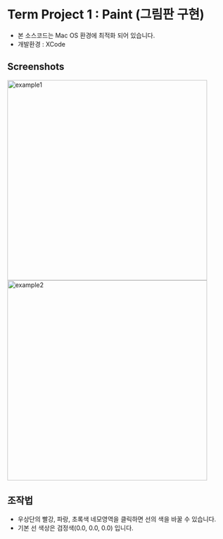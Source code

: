 # Term Project 1 : Paint (그림판 구현)
- 본 소스코드는 Mac OS 환경에 최적화 되어 있습니다.
- 개발환경 : XCode

## Screenshots
<img width="454" alt="example1" src="https://user-images.githubusercontent.com/42140395/71310877-de191b80-245c-11ea-834e-345067f57ad0.png">
<img width="454" alt="example2" src="https://user-images.githubusercontent.com/42140395/71310883-ed986480-245c-11ea-8f85-3d17e9b85fb0.png">

## 조작법
- 우상단의 빨강, 파랑, 초록색 네모영역을 클릭하면 선의 색을 바꿀 수 있습니다.
- 기본 선 색상은 검정색(0.0, 0.0, 0.0) 입니다.

